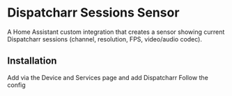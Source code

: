 # Dispatcharr Sessions Sensor

A Home Assistant custom integration that creates a sensor showing current Dispatcharr sessions (channel, resolution, FPS, video/audio codec).

## Installation

Add via the Device and Services page and add Dispatcharr
Follow the config
